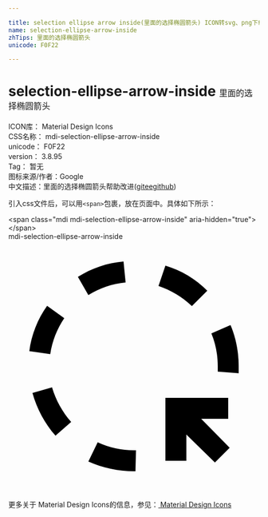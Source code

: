 ```yaml
---

title: selection ellipse arrow inside(里面的选择椭圆箭头) ICON转svg、png下载
name: selection-ellipse-arrow-inside
zhTips: 里面的选择椭圆箭头
unicode: F0F22

---
```


# selection-ellipse-arrow-inside  <small style="font-size: 60%;font-weight: 100">里面的选择椭圆箭头</small>


<div class="detail-page">
<p>
<span>
ICON库：
<span class="badge-secondary badge">Material Design Icons</span> 
</span>
<br/>
<span>
CSS名称：
<span class="badge-secondary badge">mdi-selection-ellipse-arrow-inside</span> 
</span>
<br/>
<span>
unicode：
<span class="badge-secondary badge">F0F22</span> 
</span>
<br/>
<span>
version：
<span class="badge-secondary badge">3.8.95</span> 
</span>
<br/>
<span>Tag：
<span class="badge-light badge">暂无</span>
</span>
<br/>
<span>图标来源/作者：<span class="badge-light badge">Google</span></span> 
<br/>
<span class="zh-detail">中文描述：<span class="badge-primary badge">里面的选择椭圆箭头</span><span class="help-link"><span>帮助改进</span>(<a href="https://gitee.com/liuwave/icon-helper/edit/master/json/material/selection-ellipse-arrow-inside.json" target="_blank" rel="noopener noreferrer">gitee</a><a href="https://github.com/liuwave/icon-helper/edit/master/json/material/selection-ellipse-arrow-inside.json" target="_blank" rel="noopener noreferrer">github</a></span>)</span><br/>
</p>
</div>
<div class="alert alert-dark">
  <i class="mdi mdi-selection-ellipse-arrow-inside mdi-48px"></i>
  <i class="mdi mdi-selection-ellipse-arrow-inside mdi-36px"></i>
  <i class="mdi mdi-selection-ellipse-arrow-inside mdi-24px"></i>
  <i class="mdi mdi-selection-ellipse-arrow-inside mdi-18px"></i>
</div>
<div>
  <p>引入css文件后，可以用<code>&lt;span&gt;</code>包裹，放在页面中。具体如下所示：    
  </p>
  <div class="alert alert-primary" style="font-size: 14px">
    &lt;span class="mdi mdi-selection-ellipse-arrow-inside" aria-hidden="true"&gt;&lt;/span&gt;
    <copy-btn content='<span class="mdi mdi-selection-ellipse-arrow-inside" aria-hidden="true"></span>'></copy-btn>
  </div>
  <div class="alert alert-secondary">
    <i class="mdi mdi-selection-ellipse-arrow-inside"
    style="font-size: 24px"
    aria-hidden="true"></i> mdi-selection-ellipse-arrow-inside
    <copy-btn content="mdi-selection-ellipse-arrow-inside" btn-title="复制图标名称"></copy-btn>
  </div>
</div>
<div id="svg" class="svg-wrap">
<svg xmlns="http://www.w3.org/2000/svg" viewBox="0 0 24 24"><path d="M11.2 4C9.94 4.12 8.72 4.53 7.64 5.2L6.64 3.47C7.95 2.64 9.45 2.13 11 2M17.53 6.25C16.62 5.39 15.53 4.73 14.34 4.33L15 2.39C16.5 2.84 17.89 3.66 19 4.78M5.34 7.41C4.64 8.44 4.19 9.6 4 10.83L2 10.55C2.2 9 2.79 7.5 3.7 6.23M22 12V12.66L20 12.5V12C20 10.92 19.81 9.86 19.39 8.86L21.22 8.06C21.75 9.31 22 10.65 22 12M6 17.3L4.5 18.61C3.47 17.43 2.72 16.04 2.3 14.53L4.17 14C4.53 15.22 5.16 16.35 6 17.3M12.14 22H12C10.5 22 9 21.68 7.64 21.07L8.53 19.24C9.62 19.75 10.8 20 12 20H12.19M17 21H15V15H21V17H18.42L21.14 19.76L19.73 21.17L17 18.5" /></svg>
</div>
<detail full-name='mdi-selection-ellipse-arrow-inside'></detail>
    
<div><p>更多关于 Material Design Icons的信息，参见：<a target="_blank" href="https://iconhelper.cn/material.html"> Material Design Icons</a>
</p></div>

